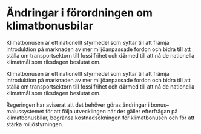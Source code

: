 # Ändringar i förordningen om klimatbonusbilar

Klimatbonusen är ett nationellt styrmedel som syftar till att främja introduktion på marknaden av mer miljöanpassade fordon och bidra till att ställa om transportsektorn till fossilfrihet och därmed till att nå de nationella klimatmål som riksdagen beslutat om.

Klimatbonusen är ett nationellt styrmedel som syftar till att främja introduktion på marknaden av mer miljöanpassade fordon och bidra till att ställa om transportsektorn till fossilfrihet och därmed till att nå de nationella klimatmål som riksdagen beslutat om.

Regeringen har aviserat att det behöver göras ändringar i bonus–malussystemet för att följa utvecklingen när det gäller efterfrågan på
klimatbonusbilar, begränsa kostnadsökningen för klimatbonusen och för att stärka miljöstyrningen.
